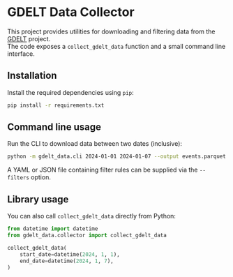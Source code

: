 # GDELT Data Collector

This project provides utilities for downloading and filtering data from the [GDELT](https://www.gdeltproject.org/) project.  
The code exposes a `collect_gdelt_data` function and a small command line interface.

## Installation

Install the required dependencies using `pip`:

```bash
pip install -r requirements.txt
```

## Command line usage

Run the CLI to download data between two dates (inclusive):

```bash
python -m gdelt_data.cli 2024-01-01 2024-01-07 --output events.parquet
```

A YAML or JSON file containing filter rules can be supplied via the `--filters` option.

## Library usage

You can also call `collect_gdelt_data` directly from Python:

```python
from datetime import datetime
from gdelt_data.collector import collect_gdelt_data

collect_gdelt_data(
    start_date=datetime(2024, 1, 1),
    end_date=datetime(2024, 1, 7),
)
```

